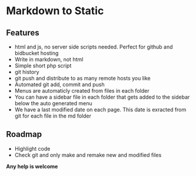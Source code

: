 Markdown to Static
==================

Features
--------

 * html and js, no server side scripts needed. Perfect for github and bidbucket hosting
 * Write in markdown, not html
 * Simple short php script
 * git history
 * git push and distribute to as many remote hosts you like
 * Automated git add, commit and push
 * Menus are automaticly created from files in each folder
 * You can have a sidebar file in each folder that gets added to the sidebar below the auto generated menu
 * We have a last modified date on each page. This date is exracted from git for each file in the md folder 

Roadmap
--------

 * Highlight code
 * Check git and only make and remake new and modified files 
 
 
 __Any help is welcome__